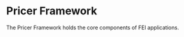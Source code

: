 Pricer Framework
================

The Pricer Framework holds the core components of FEI applications.
